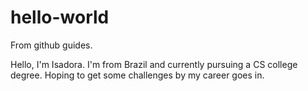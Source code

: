 # hello-world
From github guides.

Hello, I'm Isadora. I'm from Brazil and currently pursuing a CS college degree.
Hoping to get some challenges by my career goes in.
